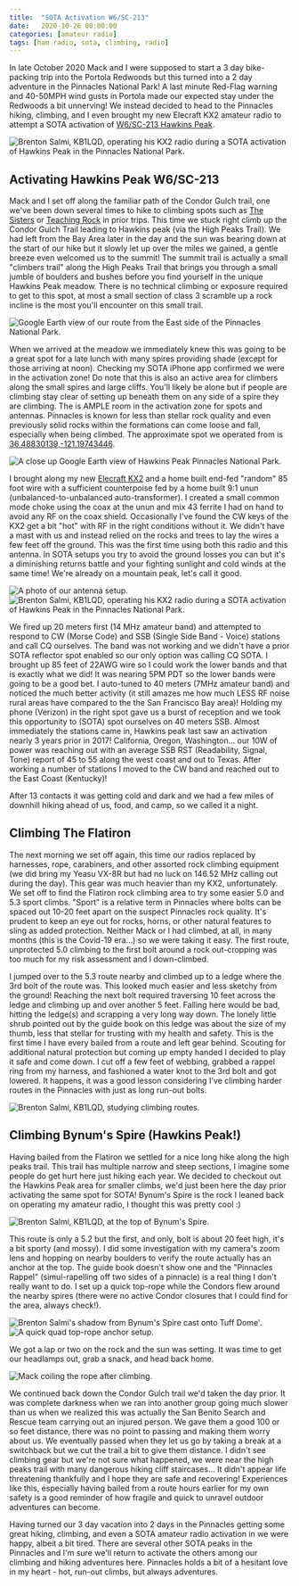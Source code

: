 ```yaml
---
title:  "SOTA Activation W6/SC-213"
date:   2020-10-26 00:00:00
categories: [amateur radio]
tags: [ham radio, sota, climbing, radio]
---
```

In late October 2020 Mack and I were supposed to start a 3 day bike-packing trip into the Portola Redwoods but this turned into a 2 day adventure in the Pinnacles National Park! A last minute Red-Flag warning and 40-50MPH wind gusts in Portola made our expected stay under the Redwoods a bit unnerving! We instead decided to head to the Pinnacles hiking, climbing, and I even brought my new Elecraft KX2 amateur radio to attempt a SOTA activation of [W6/SC-213 Hawkins Peak](https://summits.sota.org.uk/summit/W6/SC-213).

<img src="/images/2020_10_30/DSC06925.jpg" alt="Brenton Salmi, KB1LQD, operating his KX2 radio during a SOTA activation of Hawkins Peak in the Pinnacles National Park."/>


## Activating Hawkins Peak W6/SC-213

Mack and I set off along the familiar path of the Condor Gulch trail, one we've been down several times to hike to climbing spots such as [The Sisters](https://www.mountainproject.com/area/105807251/the-sisters) or [Teaching Rock](https://www.mountainproject.com/area/107173454/teaching-rock) in prior trips. This time we stuck right climb up the Condor Gulch Trail leading to Hawkins peak (via the High Peaks Trail). We had left from the Bay Area later in the day and the sun was bearing down at the start of our hike but it slowly let up over the miles we gained, a gentle breeze even welcomed us to the summit! The summit trail is actually a small "climbers trail" along the High Peaks Trail that brings you through a small jumble of boulders and bushes before you find yourself in the unique Hawkins Peak meadow. There is no technical climbing or exposure required to get to this spot, at most a small section of class 3 scramble up a rock incline is the most you'll encounter on this small trail.  

<img src="/images/2020_10_30/SOTA_LOCATION_GPS_FAR.png" alt="Google Earth view of our route from the East side of the Pinnacles National Park."/>

When we arrived at the meadow we immediately knew this was going to be a great spot for a late lunch with many spires providing shade (except for those arriving at noon). Checking my SOTA iPhone app confirmed we were in the activation zone! Do note that this is also an active area for climbers along the small spires and large cliffs. You'll likely be alone but if people are climbing stay clear of setting up beneath them on any side of a spire they are climbing. The is AMPLE room in the activation zone for spots and antennas. Pinnacles is known for less than stellar rock quality and even previously solid rocks within the formations can come loose and fall, especially when being climbed. The approximate spot we operated from is [36.48830139,-121.19743446](https://www.google.com/maps/place/36%C2%B029'17.9%22N+121%C2%B011'50.8%22W/@36.4881076,-121.1975877,202m/data=!3m1!1e3!4m5!3m4!1s0x0:0x0!8m2!3d36.4883014!4d-121.1974345!5m1!1e4).

<img src="/images/2020_10_30/SOTA_LOCATION_GPS_CLOSE.png" alt="A close up Google Earth view of Hawkins Peak Pinnacles National Park."/>

I brought along my new [Elecraft KX2](https://elecraft.com/products/kx2-ssb-cw-data-80-10-m-transceiver) and a home built end-fed "random" 85 foot wire with a sufficient counterpoise fed by a home built 9:1 unun (unbalanced-to-unbalanced auto-transformer). I created a small common mode choke using the coax at the unun and mix 43 ferrite I had on hand to avoid any RF on the coax shield. Occasionally I've found the CW keys of the KX2 get a bit "hot" with RF in the right conditions without it. We didn't have a mast with us and instead relied on the rocks and trees to lay the wires a few feet off the ground. This was the first time using both this radio and this antenna. In SOTA setups you try to avoid the ground losses you can but it's a diminishing returns battle and your fighting sunlight and cold winds at the same time! We're already on a mountain peak, let's call it good.

<img src="/images/2020_10_30/DSC06936.jpg" alt="A photo of our antenna setup."/>

<img src="/images/2020_10_30/DSC06919.jpg" alt="Brenton Salmi, KB1LQD, operating his KX2 radio during a SOTA activation of Hawkins Peak in the Pinnacles National Park."/>

We fired up 20 meters first (14 MHz amateur band) and attempted to respond to CW (Morse Code) and SSB (Single Side Band - Voice) stations and call CQ ourselves. The band was not working and we didn't have a prior SOTA reflector spot enabled so our only option was calling CQ SOTA. I brought up 85 feet of 22AWG wire so I could work the lower bands and that is exactly what we did! It was nearing 5PM PDT so the lower bands were going to be a good bet. I auto-tuned to 40 meters (7MHz amateur band) and noticed the much better activity (it still amazes me how much LESS RF noise rural areas have compared to the the San Francisco Bay area)! Holding my phone (Verizon) in the right spot gave us a burst of reception and we took this opportunity to (SOTA) spot ourselves on 40 meters SSB. Almost immediately the stations came in, Hawkins peak last saw an activation nearly 3 years prior in 2017! California, Oregon, Washington... our 10W of power was reaching out with an average SSB RST (Readability, Signal, Tone) report of 45 to 55 along the west coast and out to Texas. After working a number of stations I moved to the CW band and reached out to the East Coast (Kentucky)!

After 13 contacts it was getting cold and dark and we had a few miles of downhill hiking ahead of us, food, and camp, so we called it a night.


## Climbing The Flatiron

The next morning we set off again, this time our radios replaced by harnesses, rope, carabiners, and other assorted rock climbing equipment (we did bring my Yeasu VX-8R but had no luck on 146.52 MHz calling out during the day). This gear was much heavier than my KX2, unfortunately. We set off to find the Flatiron rock climbing area to try some easier 5.0 and 5.3 sport climbs. "Sport" is a relative term in Pinnacles where bolts can be spaced out 10-20 feet apart on the suspect Pinnacles rock quality. It's prudent to keep an eye out for rocks, horns, or other natural features to sling as added protection. Neither Mack or I had climbed, at all, in many months (this is the Covid-19 era...) so we were taking it easy. The first route, unprotected 5.0 climbing to the first bolt around a rock out-cropping was too much for my risk assessment and I down-climbed.

I jumped over to the 5.3 route nearby and climbed up to a ledge where the 3rd bolt of the route was. This looked much easier and less sketchy from the ground! Reaching the next bolt required traversing 10 feet across the ledge and climbing up and over another 5 feet. Falling here would be bad, hitting the ledge(s) and scrapping a very long way down. The lonely little shrub pointed out by the guide book on this ledge was about the size of my thumb, less that stellar for trusting with my health and safety. This is the first time I have every bailed from a route and left gear behind. Scouting for additional natural protection but coming up empty handed I decided to play it safe and come down. I cut off a few feet of webbing, grabbed a rappel ring from my harness, and fashioned a water knot to the 3rd bolt and got lowered. It happens, it was a good lesson considering I've climbing harder routes in the Pinnacles with just as long run-out bolts.

<img src="/images/2020_10_30/DSC07029-1.jpg" alt="Brenton Salmi, KB1LQD, studying climbing routes."/>

## Climbing Bynum's Spire (Hawkins Peak!)
Having bailed from the Flatiron we settled for a nice long hike along the high peaks trail. This trail has multiple narrow and steep sections, I imagine some people do get hurt here just hiking each year. We decided to checkout out the Hawkins Peak area for smaller climbs, we'd just been here the day prior activating the same spot for SOTA! Bynum's Spire is the rock I leaned back on operating my amateur radio, I thought this was pretty cool :)

<img src="/images/2020_10_30/IMG_3181.jpg" alt="Brenton Salmi, KB1LQD, at the top of Bynum's Spire."/>

This route is only a 5.2 but the first, and only, bolt is about 20 feet high, it's a bit sporty (and mossy). I did some investigation with my camera's zoom lens and hopping on nearby boulders to verify the route actually has an anchor at the top. The guide book doesn't show one and the "Pinnacles Rappel" (simul-rapelling off two sides of a pinnacle) is a real thing I don't really want to do.  I set up a quick top-rope while the Condors flew around the nearby spires (there were no active Condor closures that I could find for the area, always check!).  

<img src="/images/2020_10_30/IMG_3184.jpg" alt="Brenton Salmi's shadow from Bynum's Spire cast onto Tuff Dome'."/>

<img src="/images/2020_10_30/IMG_3185.jpg" alt="A quick quad top-rope anchor setup."/>

We got a lap or two on the rock and the sun was setting. It was time to get our headlamps out, grab a snack, and head back home.

<img src="/images/2020_10_30/DSC07051.jpg" alt="Mack coiling the rope after climbing."/>

We continued back down the Condor Gulch trail we'd taken the day prior. It was complete darkness when we ran into another group going much slower than us when we realized this was actually the San Benito Search and Rescue team carrying out an injured person. We gave them a good 100 or so feet distance, there was no point to passing and making them worry about us. We eventually passed when they let us go by taking a break at a switchback but we cut the trail a bit to give them distance. I didn't see climbing gear but we're not sure what happened, we were near the high peaks trail with many dangerous hiking cliff staircases... It didn't appear life threatening thankfully and I hope they are safe and recovering! Experiences like this, especially having bailed from a route hours earlier for my own safety is a good reminder of how fragile and quick to unravel outdoor adventures can become.

Having turned our 3 day vacation into 2 days in the Pinnacles getting some great hiking, climbing, and even a SOTA amateur radio activation in we were happy, albeit a bit tired. There are several other SOTA peaks in the Pinnacles and I'm sure we'll return to activate the others among our climbing and hiking adventures here. Pinnacles holds a bit of a hesitant love in my heart - hot, run-out climbs, but always adventures.  
